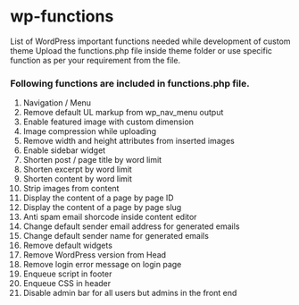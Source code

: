 # wp-functions
List of WordPress important functions needed while development of custom theme
Upload the functions.php file inside theme folder or use specific function as per your requirement from the file. 

### Following functions are included in functions.php file. 

1. Navigation / Menu 
2. Remove default UL markup from wp_nav_menu output
3. Enable featured image with custom dimension
4. Image compression while uploading
5. Remove width and height attributes from inserted images
6. Enable sidebar widget
7. Shorten post / page title by word limit
8. Shorten excerpt by word limit
9. Shorten content by word limit
10. Strip images from content
11. Display the content of a page by page ID
12. Display the content of a page by page slug
13. Anti spam email shorcode inside content editor
14. Change default sender email address for generated emails
15. Change default sender name for generated emails
16. Remove default widgets
17. Remove WordPress version from Head
18. Remove login error message on login page
19. Enqueue script in footer
20. Enqueue CSS in header
21. Disable admin bar for all users but admins in the front end
